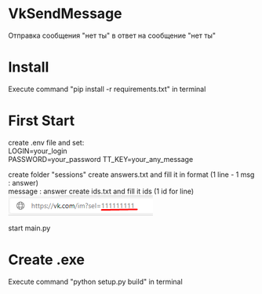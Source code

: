 # VkSendMessage
Отправка сообщения "нет ты" в ответ на сообщение "нет ты"

# Install

Execute command "pip install -r requirements.txt" in terminal

# First Start

create .env file and set:  
LOGIN=your_login  
PASSWORD=your_password
TT_KEY=your_any_message

create folder "sessions"
create answers.txt and fill it in format (1 line - 1 msg : answer)  
message : answer
create ids.txt and fill it ids (1 id for line)  
![alt text](get_id.png "get user id")

start main.py

# Create .exe

Execute command "python setup.py build" in terminal

